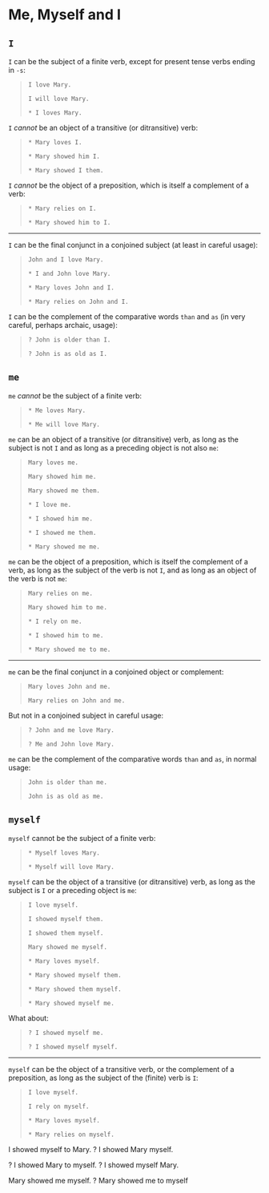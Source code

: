 # Me, Myself and I

## `I`

`I` can be the subject of a finite verb, except for present tense verbs ending in `-s`:

> `I love Mary.`
>
> `I will love Mary.`
>
> `* I loves Mary.`

`I` *cannot* be an object of a transitive (or ditransitive) verb:

> `* Mary loves I.`
>
> `* Mary showed him I.`
>
> `* Mary showed I them.`

`I` *cannot* be the object of a preposition, which is itself a complement of a verb:

> `* Mary relies on I.`
>
> `* Mary showed him to I.`

----

`I` can be the final conjunct in a conjoined subject (at least in careful usage):

> `John and I love Mary.`
>
> `* I and John love Mary.`
>
> `* Mary loves John and I.`
>
> `* Mary relies on John and I.`

`I` can be the complement of the comparative words `than` and `as` (in very careful, perhaps archaic, usage):

> `? John is older than I.`
>
> `? John is as old as I.`

## `me`

`me` *cannot* be the subject of a finite verb:

> `* Me loves Mary.`
>
> `* Me will love Mary.`

`me` can be an object of a transitive (or ditransitive) verb, as long as the subject is not `I` and as long as a preceding object is not also `me`:

> `Mary loves me.`
>
> `Mary showed him me.`
>
> `Mary showed me them.`
>
> `* I love me.`
> 
> `* I showed him me.`
>
> `* I showed me them.`
>
> `* Mary showed me me.`

`me` can be the object of a preposition, which is itself the complement of a verb, as long as the subject of the verb is not `I`, and as long as an object of the verb is not `me`:

> `Mary relies on me.`
>
> `Mary showed him to me.`
> 
> `* I rely on me.`
>
> `* I showed him to me.`
>
> `* Mary showed me to me.`

---

`me` can be the final conjunct in a conjoined object or complement:

> `Mary loves John and me.`
>
> `Mary relies on John and me.`

But not in a conjoined subject in careful usage:

> `? John and me love Mary.`
>
> `? Me and John love Mary.`

`me` can be the complement of the comparative words `than` and `as`, in normal usage:

> `John is older than me.`
>
> `John is as old as me.`

## `myself`

`myself` cannot be the subject of a finite verb:

> `* Myself loves Mary.`
>
> `* Myself will love Mary.`

`myself` can be the object of a transitive (or ditransitive) verb, as long as the subject is `I` or a preceding object is `me`:

> `I love myself.`
>
> `I showed myself them.`
>
> `I showed them myself.`
>
> `Mary showed me myself.`
> 
> `* Mary loves myself.`
>
> `* Mary showed myself them.`
>
> `* Mary showed them myself.`
>
> `* Mary showed myself me.`

What about:

> `? I showed myself me.`
>
> `? I showed myself myself.`


----

`myself` can be the object of a transitive verb, or the complement of a preposition, as long as the subject of the (finite) verb is `I`:

> `I love myself.`
>
> `I rely on myself.`
> 
> `* Mary loves myself.`
>
> `* Mary relies on myself.`


I showed myself to Mary.
? I showed Mary myself.



? I showed Mary to myself.
? I showed myself Mary.

Mary showed me myself.
? Mary showed me to myself






